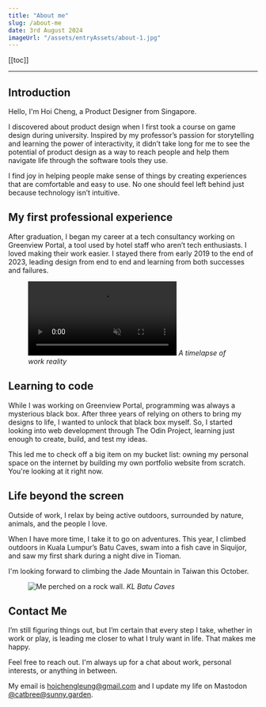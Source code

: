 ```yaml
---
title: "About me"
slug: /about-me
date: 3rd August 2024
imageUrl: "/assets/entryAssets/about-1.jpg"
---
```


[[toc]]

---

##  Introduction

Hello, I'm Hoi Cheng, a Product Designer from Singapore.

I discovered about product design when I first took a course on game design during university. Inspired by my professor’s passion for storytelling and learning the power of interactivity, it didn’t take long for me to see the potential of product design as a way to reach people and help them navigate life through the software tools they use.

I find joy in helping people make sense of things by creating experiences that are comfortable and easy to use. No one should feel left behind just because technology isn’t intuitive.

## My first professional experience
After graduation, I began my career at a tech consultancy working on Greenview Portal, a tool used by hotel staff who aren’t tech enthusiasts. I loved making their work easier. I stayed there from early 2019 to the end of 2023, leading design from end to end and learning from both successes and failures.

<figure>
  <video autoplay loop muted playsinline>
    <source src="../assets/entryAssets/about-2.mp4" type="video/mp4">
    Your browser does not support the video tag.
  </video>
  <em>A timelapse of work reality</em>
</figure>

## Learning to code
While I was working on Greenview Portal, programming was always a mysterious black box. After three years of relying on others to bring my designs to life, I wanted to unlock that black box myself. So, I started looking into web development through The Odin Project, learning just enough to create, build, and test my ideas.

This led me to check off a big item on my bucket list: owning my personal space on the internet by building my own portfolio website from scratch. You're looking at it right now.

## Life beyond the screen
Outside of work, I relax by being active outdoors, surrounded by nature, animals, and the people I love. 

When I have more time, I take it to go on adventures. This year, I climbed outdoors in Kuala Lumpur’s Batu Caves, swam into a fish cave in Siquijor, and saw my first shark during a night dive in Tioman.

I'm looking forward to climbing the Jade Mountain in Taiwan this October.

<figure>
  <img src="/assets/entryAssets/about-3.jpg" alt="Me perched on a rock wall.">
  <em>KL Batu Caves</em>
</figure>

## Contact Me
I’m still figuring things out, but I’m certain that every step I take, whether in work or play, is leading me closer to what I truly want in life. That makes me happy.

Feel free to reach out. I'm always up for a chat about work, personal interests, or anything in between. 

My email is [hoichengleung@gmail.com](mailto:hoichengleung@gmail.com) and I update my life on Mastodon [@catbree@sunny.garden](https://sunny.garden/@catbree).


